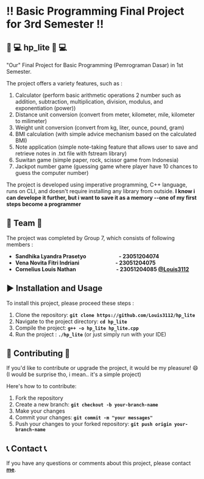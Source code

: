 # :bangbang: **Basic Programming Final Project for 3rd Semester**  :bangbang:

## :toolbox: :computer: **hp_lite** :toolbox: :computer: 
"Our" Final Project for Basic Programming (Pemrograman Dasar) in 1st Semester.

The project offers a variety features, such as :
1. Calculator (perform basic arithmetic operations 2 number such as addition, subtraction, multiplication, division, modulus, and exponentiation (power))
2. Distance unit conversion (convert from meter, kilometer, mile, kilometer to milimeter)
3. Weight unit conversion (convert from kg, liter, ounce, pound, gram)
4. BMI calculation (with simple advice mechanism based on the calculated BMI)                          
5. Note application (simple note-taking feature that allows user to save and retrieve notes in .txt file with fstream library)
6. Suwitan game (simple paper, rock, scissor game from Indonesia)
7. Jackpot number game (guessing game where player have 10 chances to guess the computer number)

The project is developed using imperative programming, C++ language, runs on CLI, and doesn't require installing any library from outside.
**I know i can develope it further, but i want to save it as a memory --one of my first steps become a programmer**

## :busts_in_silhouette: **Team** :busts_in_silhouette:
The project was completed by Group 7, which consists of following members :

- **Sandhika Lyandra Prasetyo &emsp; &emsp; &emsp; &emsp; &nbsp; &nbsp; - 23051204074**
- **Vena Novita Fitri Indriani  &emsp; &emsp; &emsp; &nbsp; &nbsp; &nbsp; &nbsp; &nbsp; &nbsp; - 23051204075**
- **Cornelius Louis Nathan  &emsp; &emsp; &emsp; &emsp; &nbsp; &nbsp; &nbsp; &nbsp; &nbsp; - 23051204085 [@Louis3112](https://github.com/Louis3112)**

## :arrow_forward: **Installation and Usage** 
To install this project, please proceed these steps :

1. Clone the repository: **`git clone https://github.com/Louis3112/hp_lite`**
2. Navigate to the project directory: **`cd hp_lite`**
3. Compile the project: **`g++ -o hp_lite hp_lite.cpp`**
4. Run the project : **`./hp_lite`** (or just simply run with your IDE)

## 	:bust_in_silhouette: **Contributing** :bust_in_silhouette:
If you'd like to contribute or upgrade the project, it would be my pleasure! :smile: 
(I would be surprise tho, i mean.. it's a simple project)

Here's how to to contribute:
1. Fork the repository
2. Create a new branch: **`git checkout -b your-branch-name`**
3. Make your changes
4. Commit your changes: **`git commit -m "your messages"`** 
5. Push your changes to your forked repository: **`git push origin your-branch-name`**

## :telephone_receiver: **Contact** :telephone_receiver:

If you have any questions or comments about this project, please contact **[me](corneliuslouis3112@gmail.com)**.
